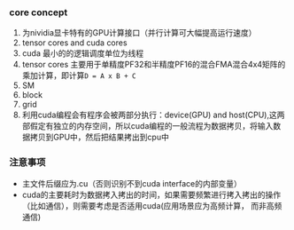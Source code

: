 ### core concept
1. 为nividia显卡特有的GPU计算接口（并行计算可大幅提高运行速度）
2. tensor cores and cuda cores
3. cuda 最小的的逻辑调度单位为线程
4. tensor cores 主要用于单精度PF32和半精度PF16的混合FMA混合4x4矩阵的乘加计算，即计算`D = A x B + C`
5. SM
6. block
7. grid
8.  利用cuda编程会有程序会被两部分执行：device(GPU) and host(CPU),这两部假定有独立的内存空间，所以cuda编程的一般流程为数据拷贝，将输入数据拷贝到GPU中，然后把结果拷出到cpu中

### 注意事项
- 主文件后缀应为.cu（否则识别不到cuda interface的内部变量）
- cuda的主要耗时为数据拷入拷出的时间，如果需要频繁进行拷入拷出的操作（比如通信），则需要考虑是否适用cuda(应用场景应为高频计算， 而非高频通信)